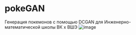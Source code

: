 # pokeGAN
Генерация покемонов с помощью DCGAN для Инженерно-математической школы ВК x ВШЭ
![image](https://user-images.githubusercontent.com/76391249/196921272-f81f89fe-54a3-4091-b9aa-309a7097b71b.png)

